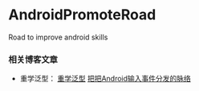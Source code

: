 # AndroidPromoteRoad
Road to improve android skills

### 相关博客文章
- 重学泛型：
[重学泛型](https://juejin.im/post/6876221872204316685)
[把把Android输入事件分发的脉络](https://juejin.cn/post/6910892469722808333)
